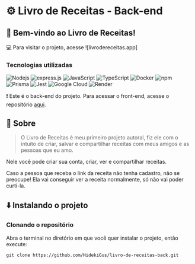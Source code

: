 # ⚙️ Livro de Receitas - Back-end


## 📗 Bem-vindo ao Livro de Receitas!

💻 Para visitar o projeto, acesse ![livrodereceitas.app]


### Tecnologias utilizadas


![Nodejs](https://img.shields.io/badge/-Nodejs-black?style=for-the-badge&logo=Node.js)
![express.js](https://img.shields.io/badge/Express.js-000000?style=for-the-badge&logo=express&logoColor=white)
![JavaScript](https://img.shields.io/badge/-JavaScript-black?style=for-the-badge&logo=javascript)
![TypeScript](https://img.shields.io/badge/-TypeScript-007ACC?style=for-the-badge&logo=typescript&logoColor=white)
![Docker](https://img.shields.io/badge/Docker-2496ED?style=for-the-badge&logo=docker&logoColor=white)
![npm](https://img.shields.io/badge/npm-CB3837?style=for-the-badge&logo=npm&logoColor=white)
![Prisma](https://img.shields.io/badge/Prisma-3982CE?style=for-the-badge&logo=Prisma&logoColor=white)
![Jest](https://img.shields.io/badge/Jest-C21325?style=for-the-badge&logo=jest&logoColor=white)
![Google Cloud](https://img.shields.io/badge/GoogleCloud-%234285F4.svg?style=for-the-badge&logo=google-cloud&logoColor=white)
![Render](https://img.shields.io/badge/Render-%46E3B7.svg?style=for-the-badge&logo=render&logoColor=white)

❗ Este é o back-end do projeto. Para acessar o front-end, acesse o repositório [aqui](https://github.com/HidekiGus/livro-de-receitas-front). 


## 📃 Sobre

> O Livro de Receitas é meu primeiro projeto autoral, fiz ele com o intuito de criar, salvar e compartilhar receitas com meus amigos e as pessoas que eu amo.

Nele você pode criar sua conta, criar, ver e compartilhar receitas. 

Caso a pessoa que receba o link da receita não tenha cadastro, não se preocupe! Ela vai conseguir ver a receita normalmente, só não vai poder curti-la.


##  ⬇️ Instalando o projeto

### Clonando o repositório

Abra o terminal no diretório em que você quer instalar o projeto, então execute:

`
git clone https://github.com/HidekiGus/livro-de-receitas-back.git
`
